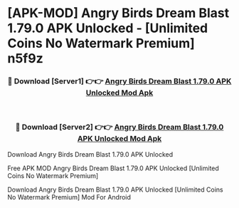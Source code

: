 # [APK-MOD] Angry Birds Dream Blast 1.79.0 APK Unlocked - [Unlimited Coins No Watermark Premium] n5f9z



<div align="center">
<h3>🔴 Download [Server1] 👉👉 <a href="https://momento.my/?title=Angry_Birds_Dream_Blast_1.79.0_APK_Unlocked">Angry Birds Dream Blast 1.79.0 APK Unlocked Mod Apk</a></h3><br>

<h3>🔴 Download [Server2] 👉👉 <a href="https://momento.my/?title=Angry_Birds_Dream_Blast_1.79.0_APK_Unlocked">Angry Birds Dream Blast 1.79.0 APK Unlocked Mod Apk</a></h3>
</div>



Download Angry Birds Dream Blast 1.79.0 APK Unlocked 

Free APK MOD Angry Birds Dream Blast 1.79.0 APK Unlocked [Unlimited Coins No Watermark Premium]

Download Angry Birds Dream Blast 1.79.0 APK Unlocked [Unlimited Coins No Watermark Premium] Mod For Android
